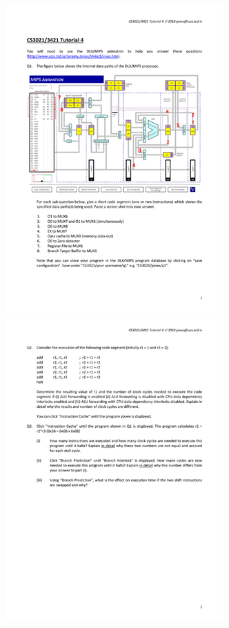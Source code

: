 <img src="https://github.com/adamlkl/Computer-Architecture-II/blob/master/Assignment4/Tutorial%204/Tutorial%204-1.png" />
<img src="https://github.com/adamlkl/Computer-Architecture-II/blob/master/Assignment4/Tutorial%204/Tutorial%204-2.png" />
